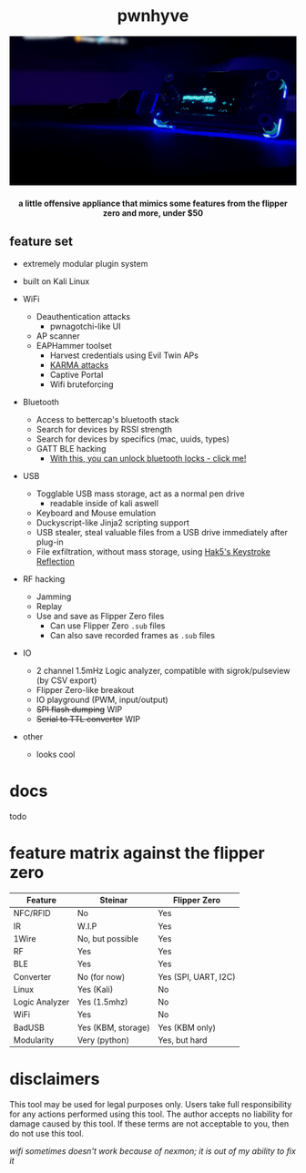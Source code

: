 <p align="center">
   <h1 align="center">pwnhyve</h1>
   <img src="./images/pwnhyve-min.png">
</p>
<h4 align="center">a little offensive appliance that mimics some features from the flipper zero and more, under $50</h4>

## feature set
- extremely modular plugin system
- built on Kali Linux
- WiFi
    - Deauthentication attacks
        - pwnagotchi-like UI
    - AP scanner
    - EAPHammer toolset
        - Harvest credentials using Evil Twin APs
        - [KARMA attacks](https://en.wikipedia.org/wiki/KARMA_attack)
        - Captive Portal
        - Wifi bruteforcing
- Bluetooth
    - Access to bettercap's bluetooth stack
    - Search for devices by RSSI strength
    - Search for devices by specifics (mac, uuids, types)
    - GATT BLE hacking
        - [With this, you can unlock bluetooth locks - click me!](https://youtu.be/kzRCGxDKPFA?t=31)
- USB
    - Togglable USB mass storage, act as a normal pen drive
        - readable inside of kali aswell
    - Keyboard and Mouse emulation
    - Duckyscript-like Jinja2 scripting support
    - USB stealer, steal valuable files from a USB drive immediately after plug-in
    - File exfiltration, without mass storage, using [Hak5's Keystroke Reflection](https://cdn.shopify.com/s/files/1/0068/2142/files/hak5-whitepaper-keystroke-reflection.pdf?v=1659317977)

- RF hacking
    - Jamming
    - Replay
    - Use and save as Flipper Zero files
        - Can use Flipper Zero `.sub` files
        - Can also save recorded frames as `.sub` files
- IO
    - 2 channel 1.5mHz Logic analyzer, compatible with sigrok/pulseview (by CSV export)
    - Flipper Zero-like breakout
    - IO playground (PWM, input/output)
    - ~~SPI flash dumping~~ WIP
    - ~~Serial to TTL converter~~ WIP
- other
    - looks cool

# docs
todo

# feature matrix against the flipper zero
| Feature         | Steinar              | Flipper Zero         |
|-----------------|----------------------|----------------------|
| NFC/RFID        | No                   | Yes                  |
| IR              | W.I.P                | Yes                  |
| 1Wire           | No, but possible     | Yes                  |
| RF              | Yes                  | Yes                  |
| BLE             | Yes                  | Yes                  |
| Converter       | No (for now)         | Yes (SPI, UART, I2C) |
| Linux           | Yes (Kali)           | No                   |
| Logic Analyzer  | Yes (1.5mhz)         | No                   |
| WiFi            | Yes                  | No                   |
| BadUSB          | Yes (KBM, storage)   | Yes (KBM only)       |
| Modularity      | Very (python)        | Yes, but hard        |


# disclaimers
This tool may be used for legal purposes only. Users take full responsibility for any actions performed using this tool. The author accepts no liability for damage caused by this tool. If these terms are not acceptable to you, then do not use this tool.

*wifi sometimes doesn't work because of nexmon; it is out of my ability to fix it*